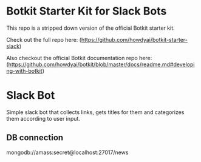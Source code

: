 # Botkit Starter Kit for Slack Bots

This repo is a stripped down version of the official Botkit starter kit.

Check out the full repo here: (https://github.com/howdyai/botkit-starter-slack)

Also checkout the official Botkit documentation repo here: (https://github.com/howdyai/botkit/blob/master/docs/readme.md#developing-with-botkit)

# Slack Bot

Simple slack bot that collects links, gets titles for them and categorizes them according to user input.

## DB connection

mongodb://amass:secret@localhost:27017/news

